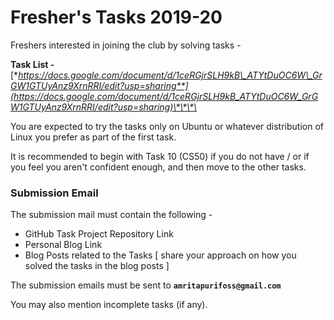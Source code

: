 # Fresher's Tasks 2019-20

Freshers interested in joining the club by solving tasks -

**Task List -** [**https://docs.google.com/document/d/1ceRGjrSLH9kB\_ATYtDuOC6W\_GrGW1GTUyAnz9XrnRRI/edit?usp=sharing**](https://docs.google.com/document/d/1ceRGjrSLH9kB_ATYtDuOC6W_GrGW1GTUyAnz9XrnRRI/edit?usp=sharing)\*\*\*\*

You are expected to try the tasks only on Ubuntu or whatever distribution of Linux you prefer as part of the first task.

It is recommended to begin with Task 10 \(CS50\) if you do not have / or if you feel you aren't confident enough, and then move to the other tasks. 

### Submission Email

The submission mail must contain the following - 

* GitHub Task Project Repository Link
* Personal Blog Link
* Blog Posts related to the Tasks \[ share your approach on how you solved the tasks in the blog posts \]

The submission emails must be sent to **`amritapurifoss@gmail.com`**

You may also mention incomplete tasks \(if any\). 



